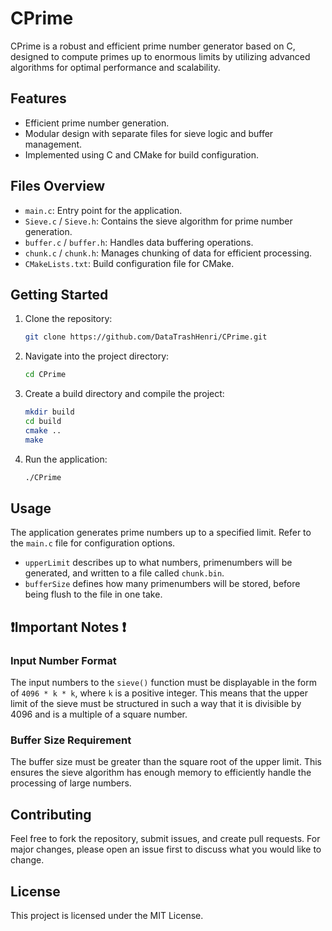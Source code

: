
# CPrime

CPrime is a robust and efficient prime number generator based on C, designed to compute primes up to enormous limits by utilizing advanced algorithms for optimal performance and scalability.

## Features

- Efficient prime number generation.
- Modular design with separate files for sieve logic and buffer management.
- Implemented using C and CMake for build configuration.

## Files Overview

- `main.c`: Entry point for the application.
- `Sieve.c` / `Sieve.h`: Contains the sieve algorithm for prime number generation.
- `buffer.c` / `buffer.h`: Handles data buffering operations.
- `chunk.c` / `chunk.h`: Manages chunking of data for efficient processing.
- `CMakeLists.txt`: Build configuration file for CMake.

## Getting Started

1. Clone the repository:

   ```bash
   git clone https://github.com/DataTrashHenri/CPrime.git
   ```

2. Navigate into the project directory:

   ```bash
   cd CPrime
   ```

3. Create a build directory and compile the project:

   ```bash
   mkdir build
   cd build
   cmake ..
   make
   ```

4. Run the application:

   ```bash
   ./CPrime
   ```

## Usage

The application generates prime numbers up to a specified limit. Refer to the `main.c` file for configuration options. 
- `upperLimit` describes up to what numbers, primenumbers will be generated, and written to a file called `chunk.bin`.
- `bufferSize` defines how many primenumbers will be stored, before being flush to the file in one take.

## 	❗️Important Notes	❗️

### Input Number Format

The input numbers to the `sieve()` function must be displayable in the form of `4096 * k * k`, where `k` is a positive integer. This means that the upper limit of the sieve must be structured in such a way that it is divisible by 4096 and is a multiple of a square number.

### Buffer Size Requirement

The buffer size must be greater than the square root of the upper limit. This ensures the sieve algorithm has enough memory to efficiently handle the processing of large numbers.

## Contributing

Feel free to fork the repository, submit issues, and create pull requests. For major changes, please open an issue first to discuss what you would like to change.

## License

This project is licensed under the MIT License.
